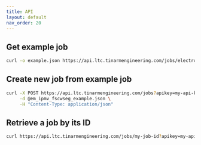 ```yaml
---
title: API
layout: default
nav_order: 20
---
```


## Get example job

```bash
curl -o example.json https://api.ltc.tinarmengineering.com/jobs/electromagnetic_ipmv_fscwseg
```

## Create new job from example job

```bash
curl -X POST https://api.ltc.tinarmengineering.com/jobs?apikey=my-api-key \
     -d @em_ipmv_fscwseg_example.json \
     -H "Content-Type: application/json"
```

## Retrieve a job by its ID

```bash
curl https://api.ltc.tinarmengineering.com/jobs/my-job-id?apikey=my-api-key
```

